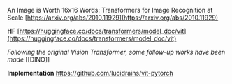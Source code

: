 
An Image is Worth 16x16 Words: Transformers for Image Recognition at Scale
[https://arxiv.org/abs/2010.11929](https://arxiv.org/abs/2010.11929)


**HF**
[https://huggingface.co/docs/transformers/model_doc/vit](https://huggingface.co/docs/transformers/model_doc/vit)

*Following the original Vision Transformer, some follow-up works have been made*
[[DINO]]


**Implementation**
https://github.com/lucidrains/vit-pytorch